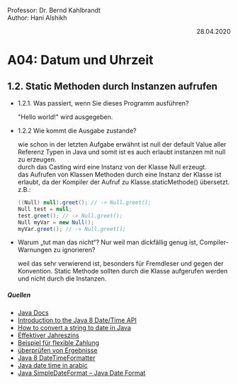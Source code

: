 Professor: Dr. Bernd Kahlbrandt  
Author: Hani Alshikh
<div style="text-align: right">28.04.2020</div>

# A04: Datum und Uhrzeit

## 1.2. Static Methoden durch Instanzen aufrufen

- 1.2.1. Was passiert, wenn Sie dieses Programm ausführen?

    "Hello world!" wird ausgegeben.

- 1.2.2 Wie kommt die Ausgabe zustande?

    wie schon in der letzten Aufgabe erwähnt ist null der default Value aller Referenz Typen in Java und somit ist es auch erlaubt instanzen mit null zu erzeugen.  
    durch das Casting wird eine Instanz von der Klasse Null erzeugt.  
    das Aufrufen von Klassen Methoden durch eine Instanz der Klasse ist erlaubt, da der Kompiler der Aufruf zu Klasse.staticMethode() übersetzt.  
    z.B.:
    
    ```java
    ((Null) null).greet(); // -> Null.greet();
    Null test = null;
    test.greet(); // -> Null.greet();
    Null myVar = new Null();
    myVar.greet(); // -> Null.greet();
    ```
  
- Warum „tut man das nicht“? Nur weil man dickfällig genug ist, Compiler- Warnungen zu ignorieren?

    weil das sehr verwierend ist, besonders für Fremdleser und gegen der Konvention. Static Methode sollten durch die Klasse aufgerufen werden und nicht durch die Instanzen.

##### Quellen

- [Java Docs](https://docs.oracle.com/javase/8/docs/api/index.html)
- [Introduction to the Java 8 Date/Time API](https://www.baeldung.com/java-8-date-time-intro)
- [How to convert a string to date in Java](https://attacomsian.com/blog/java-convert-string-to-date)
- [Effektiver Jahreszins](https://de.wikipedia.org/wiki/Effektiver_Jahreszins#Berechnung_des_eff._Jahreszinssatzes_bei_Anleihen)
- [Beispiel für flexible Zahlung](https://www.zinsen-berechnen.de/darlehensrechner.php?paramid=gdl8e53adb)
- [überprüfen von Ergebnisse](https://www.finanzen-rechner.net/kreditrechner.php)
- [Java 8 DateTimeFormatter](https://howtodoinjava.com/java/date-time/java8-datetimeformatter-example/)
- [Java date time in arabic](https://stackoverflow.com/questions/19923498/java-date-time-in-arabic)
- [Java SimpleDateFormat – Java Date Format](https://www.journaldev.com/17899/java-simpledateformat-java-date-format)